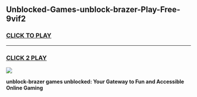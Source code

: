 
## Unblocked-Games-unblock-brazer-Play-Free-9vif2
<h3>
<a href="https://premium76.site?title=unblock-brazer&ref=23A">CLICK TO PLAY</a></h3>
<hr>

<h3>
<a href="https://premium76.site?title=unblock-brazer&ref=23A">CLICK 2 PLAY</a>
  
</h3>

<a href="https://premium76.site?title=unblock-brazer&ref=23A"><img src="https://clearcache.store/games.png"></a>


**unblock-brazer games unblocked: Your Gateway to Fun and Accessible Online Gaming**
